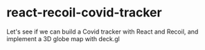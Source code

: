 # react-recoil-covid-tracker
Let's see if we can build a Covid tracker with React and Recoil, and implement a 3D globe map with deck.gl
